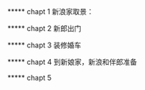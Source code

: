 ***** chapt 1
新浪家取景：


***** chapt 2
新郎出门

*****  chapt 3
装修婚车


*****  chapt 4
到新娘家，新浪和伴郎准备



***** chapt 5
